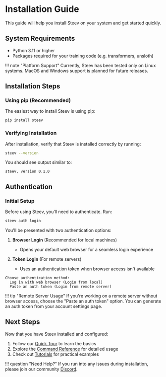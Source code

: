 # Installation Guide

This guide will help you install Steev on your system and get started quickly.

## System Requirements

- Python 3.11 or higher
- Packages required for your training code (e.g. transformers, unsloth)

!!! note "Platform Support"
    Currently, Steev has been tested only on Linux systems. MacOS and Windows support is planned for future releases.

## Installation Steps

### Using pip (Recommended)

The easiest way to install Steev is using pip:

```bash
pip install steev
```

### Verifying Installation

After installation, verify that Steev is installed correctly by running:

```bash
steev --version
```

You should see output similar to:
```
steev, version 0.1.0
```

## Authentication

### Initial Setup

Before using Steev, you'll need to authenticate. Run:

```bash
steev auth login
```

You'll be presented with two authentication options:

1. **Browser Login** (Recommended for local machines)
   - Opens your default web browser for a seamless login experience
   
2. **Token Login** (For remote servers)
   - Uses an authentication token when browser access isn't available

```
Choose authentication method:
  Log in with web browser (Login from local)
  Paste an auth token (Login from remote server)
```

!!! tip "Remote Server Usage"
    If you're working on a remote server without browser access, choose the "Paste an auth token" option. You can generate an auth token from your account settings page.

## Next Steps

Now that you have Steev installed and configured:

1. Follow our [Quick Tour](quick-tour.md) to learn the basics
2. Explore the [Command Reference](command/run.md) for detailed usage
3. Check out [Tutorials](tutorials/overview.md) for practical examples

!!! question "Need Help?"
    If you run into any issues during installation, please join our community [Discord](https://discord.gg/UxMXBHUWcr).